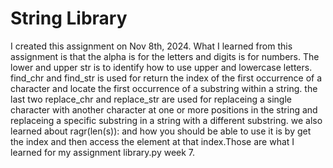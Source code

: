 # String Library

I created this assignment on Nov 8th, 2024. What I learned from this assignment is that the alpha is for the letters and digits is for numbers. The lower and upper str is to identify how to use upper and lowercase letters. find_chr and find_str is used for return the index of the first occurrence of a character and locate the first occurrence of a substring within a string. the last two replace_chr and replace_str are used for replaceing a single character with another character at one or more positions in the string and replaceing a specific substring in a string with a different substring. we also learned about ragr(len(s)): and how you should be able to use it is by  get the index and then access the element at that index.Those are what I learned for my assignment library.py week 7. 
